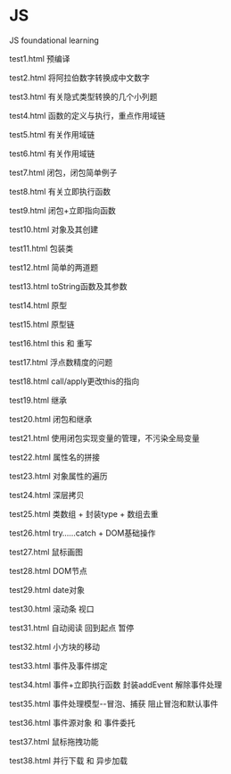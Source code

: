 # JS
JS foundational learning

test1.html 预编译

test2.html 将阿拉伯数字转换成中文数字

test3.html 有关隐式类型转换的几个小列题

test4.html 函数的定义与执行，重点作用域链

test5.html 有关作用域链

test6.html 有关作用域链

test7.html 闭包，闭包简单例子

test8.html 有关立即执行函数

test9.html 闭包+立即指向函数

test10.html 对象及其创建

test11.html 包装类

test12.html 简单的两道题

test13.html toString函数及其参数

test14.html 原型

test15.html 原型链

test16.html this 和 重写

test17.html 浮点数精度的问题

test18.html call/apply更改this的指向

test19.html 继承

test20.html 闭包和继承

test21.html 使用闭包实现变量的管理，不污染全局变量

test22.html 属性名的拼接

test23.html 对象属性的遍历

test24.html 深层拷贝

test25.html 类数组 + 封装type + 数组去重

test26.html try……catch + DOM基础操作

test27.html 鼠标画图

test28.html DOM节点

test29.html date对象

test30.html 滚动条 视口

test31.html 自动阅读 回到起点 暂停

test32.html 小方块的移动

test33.html 事件及事件绑定

test34.html 事件+立即执行函数  封装addEvent  解除事件处理

test35.html 事件处理模型--冒泡、捕获  阻止冒泡和默认事件

test36.html 事件源对象 和 事件委托

test37.html 鼠标拖拽功能

test38.html 并行下载 和 异步加载
